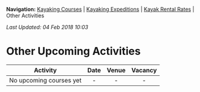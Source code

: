 **Navigation:** [Kayaking Courses](index) &#124; [Kayaking Expeditions](expedition) &#124; [Kayak Rental Rates](rental) &#124; Other Activities

_Last Updated: 04 Feb 2018 10:03_
# Other Upcoming Activities

Activity | Date | Venue | Vacancy
:---:|:---:|:---:|:---:
No upcoming courses yet|-|-|-

